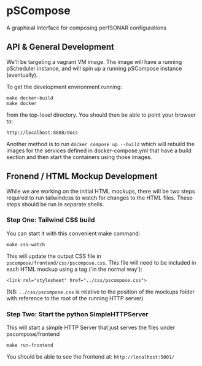 # pSCompose

A graphical interface for composing perfSONAR configurations

## API & General Development

We'll be targeting a vagrant VM image. The image will have a running pScheduler instance, and will spin up a running pSCompose instance (eventually).

To get the development environment running:

```
make docker-build
make docker
```

from the top-level directory. You should then be able to point your browser to:

```
http://localhost:8888/docs
```

Another method is to run `docker compose up --build` which will rebuild the images for the services defined in docker-compose.yml that have a build section and then start the containers using those images.

## Fronend / HTML Mockup Development

While we are working on the initial HTML mockups, there will be two steps required to run tailwindcss to watch for changes to the HTML files. These steps should be run in separate shells.

### Step One: Tailwind CSS build

You can start it with this convenient make command:

```
make css-watch
```

This will update the output CSS file in `pscompose/frontend/css/pscompose.css`. This file will need to be included in each HTML mockup using a <link> tag ('in the normal way'):

```
<link rel="stylesheet" href="../css/pscompose.css">
```

(NB: `../css/pscompose.css` is relative to the position of the mockups folder with reference to the root of the running HTTP server)

### Step Two: Start the python SimpleHTTPServer

This will start a simple HTTP Server that just serves the files under pscompose/frontend

```
make run-frontend
```

You should be able to see the frontend at: `http://localhost:5001/`

